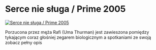 Serce nie sługa / Prime 2005 
=============
[![Serce nie sługa / Prime 2005 ](http://vidos.pl/images/player.gif)](http://vidos.pl/serce-nie-sluga-prime-2005)

 Porzucona przez męża Rafi (Uma Thurman) jest zawieszona pomiędzy tykającym coraz głośniej zegarem biologicznym a spotkaniami ze swoją zobacz pełny opis
